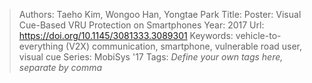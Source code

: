 > Authors: Taeho Kim, Wongoo Han, Yongtae Park
> Title: Poster: Visual Cue-Based VRU Protection on Smartphones
> Year: 2017
> Url: https://doi.org/10.1145/3081333.3089301
> Keywords: vehicle-to-everything (V2X) communication, smartphone, vulnerable road user, visual cue
> Series: MobiSys '17
> Tags: *Define your own tags here, separate by comma*